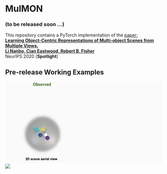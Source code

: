 # MulMON

### (to be released soon ...)

This repository contains a PyTorch implementation of the [paper:  
**Learning Object-Centric Representations of Multi-object Scenes from Multiple Views.  
Li Nanbo, Cian Eastwood, Robert B. Fisher**](https://github.com/NanboLi/MulMON)  
NeurIPS 2020 (**Spotlight**)


## Pre-release Working Examples
<p float="left">
    <img src="assets/work1.gif" width="800"/>  
    <img src="assets/dist1.gif" width="800"/>
</p>
